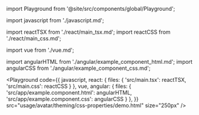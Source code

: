 import Playground from '@site/src/components/global/Playground';

import javascript from './javascript.md';

import reactTSX from './react/main_tsx.md';
import reactCSS from './react/main_css.md';

import vue from './vue.md';

import angularHTML from './angular/example_component_html.md';
import angularCSS from './angular/example_component_css.md';

<Playground
  code={{
    javascript,
    react: {
      files: {
        'src/main.tsx': reactTSX,
        'src/main.css': reactCSS
      }
    },
    vue,
    angular: {
      files: {
        'src/app/example.component.html': angularHTML,
        'src/app/example.component.css': angularCSS
      }
    },
  }}
  src="usage/avatar/theming/css-properties/demo.html"
  size="250px"
/>
